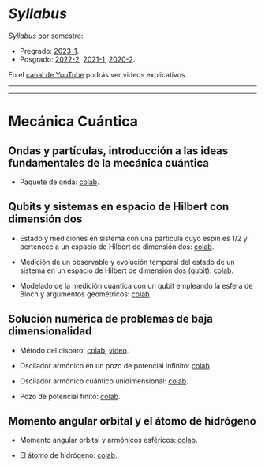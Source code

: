# *Syllabus*

*Syllabus* por semestre: 
  + Pregrado: [2023-1](https://weekapp.co/#/1XCX6EsoFYfWEk4qSJZNVYgmANieOjzijifjA-7U_PnI/0).
  + Posgrado: [2022-2](https://weekapp.co/#/1H2g0W1caPWldbrk0I_nayFAP6YR2Jd9CzMSJXvvI1Uc/0), [2021-1](https://weekapp.co/#/1e9e0GrFn38glKQeWpfa4EfHZj9sJbOqBbrOTx936-QQ/0), [2020-2](https://weekapp.co/#/1ORJQOC0rXLhaU6Yz8GAoRPX7q2ZNTW0-pwZw_cp46Dc/0).

En el [canal de YouTube](https://www.youtube.com/playlist?list=PLQcmiXk5CJebw46SQwyBWuR65O31VbuB2) podrás ver videos explicativos.

---
---
# Mecánica Cuántica

## Ondas y partículas, introducción a las ideas fundamentales de la mecánica cuántica

+ Paquete de onda: [colab](https://colab.research.google.com/github/davidalejandromiranda/QuantumMechanics/blob/main/notebooks/es_PaqueteDeOnda.ipynb).

## Qubits y sistemas en espacio de Hilbert con dimensión dos

+ Estado y mediciones en sistema con una partícula cuyo espín es 1/2 y pertenece a un espacio de Hilbert de dimensión dos: [colab](https://colab.research.google.com/github/davidalejandromiranda/QuantumMechanics/blob/main/notebooks/es_SistemaEspinUnMedioMedidas.ipynb).

+ Medición de un observable y evolución temporal del estado de un sistema en un espacio de Hilbert de dimensión dos (qubit): [colab](https://colab.research.google.com/github/davidalejandromiranda/QuantumMechanics/blob/main/notebooks/es_EvolucionTemporalQubit.ipynb).

+ Modelado de la medición cuántica con un qubit empleando la esfera de Bloch y argumentos geométricos: [colab](https://colab.research.google.com/github/davidalejandromiranda/QuantumMechanics/blob/main/notebooks/es_ProbabilidadMedidaQubit.ipynb).

## Solución numérica de problemas de baja dimensionalidad

+ Método del disparo: [colab](https://colab.research.google.com/github/davidalejandromiranda/QuantumMechanics/blob/main/notebooks/es_SolucionNumericaMetodoDisparo1D.ipynb), [video](https://youtu.be/MvI0AC8jCks).

+ Oscilador armónico en un pozo de potencial infinito: [colab](https://colab.research.google.com/github/davidalejandromiranda/QuantumMechanics/blob/main/notebooks/es_OsciladorArmonicoEnPozoPotencialInfinito.ipynb).

+ Oscilador armónico cuántico unidimensional: [colab](https://colab.research.google.com/github/davidalejandromiranda/QuantumMechanics/blob/main/notebooks/es_OsciladorArmonico1D.ipynb).

+ Pozo de potencial finito: [colab](https://colab.research.google.com/github/davidalejandromiranda/QuantumMechanics/blob/main/notebooks/es_PozoPotencialFinito.ipynb).

## Momento angular orbital y el átomo de hidrógeno

+ Momento angular orbital y armónicos esféricos: [colab](https://colab.research.google.com/github/davidalejandromiranda/QuantumMechanics/blob/main/notebooks/es_MomentoAngularOrbitalArmonicosEsfericos.ipynb).

+ El átomo de hidrógeno: [colab](https://colab.research.google.com/github/davidalejandromiranda/QuantumMechanics/blob/main/notebooks/es_Hidrogeno.ipynb).